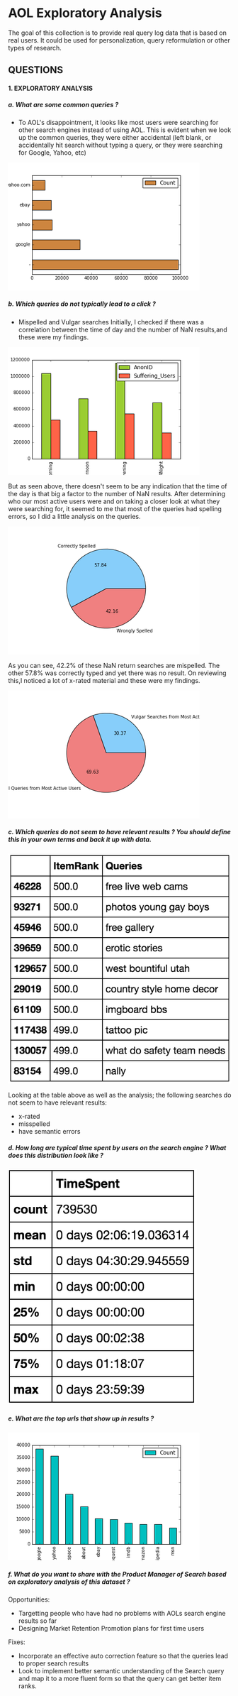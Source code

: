 # AOL Exploratory Analysis
The goal of this collection is to provide real query log data that is based on real users. It could be used for personalization, query reformulation or other types of research.

## QUESTIONS

#### 1. EXPLORATORY ANALYSIS

##### a. What are some common queries ?
- To AOL's disappointment, it looks like most users were searching for other search engines instead of using AOL. This is evident when we look up the common queries, they were either accidental (left blank, or accidentally hit search without typing a query, or they were searching for Google, Yahoo, etc)

![Common Queries](Visuals/MostSearchedQueries.png)


##### b. Which queries do not typically lead to a click ?
- Mispelled and Vulgar searches
Initially, I checked if there was a correlation between the time of day and the number of NaN results,and these were my findings.

![Queries By Day](Visuals/SufferingUsers.png)

But as seen above, there doesn't seem to be any indication that the time of the day is that big a factor to the number of NaN results. After determining who our most active users were and on taking a closer look at what they were searching for, it seemed to me that most of the queries had spelling errors, so I did a little analysis on the queries. 

![Total Misspelled Queries](Visuals/SpellCheckQueries.png)

As you can see, 42.2% of these NaN return searches are mispelled. The other 57.8% was correctly typed and yet there was no result. 
On reviewing this,I noticed a lot of x-rated material and these were my findings.

![Vulgar Queries](Visuals/VulgarUsedByMostActiveUsers.png)

##### c. Which queries do not seem to have relevant results ? You should define this in your own terms and back it up with data.

![Irrelevant Results](Visuals/IrrelevantResults.png)

Looking at the table above as well as the analysis; the following searches do not seem to have relevant results:
- x-rated
- misspelled
- have semantic errors 

##### d. How long are typical time spent by users on the search engine ? What does this distribution look like ?

![Time Summary](Visuals/TimeSummary.png)

##### e. What are the top urls that show up in results ?

![Common URLs](Visuals/CommonURLS.png)

##### f. What do you want to share with the Product Manager of Search based on exploratory analysis of this dataset ?

Opportunities:
- Targetting people who have had no problems with AOLs search engine results so far
- Designing Market Retention Promotion plans for first time users

Fixes:
- Incorporate an effective auto correction feature so that the queries lead to proper search results
- Look to implement better semantic understanding of the Search query and map it to a more fluent form so that the query can get better item ranks.
